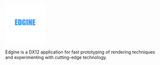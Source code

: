 ![](Data/Icons/Edgine-icon.png) 

Edgine is a DX12 application for fast prototyping of rendering techniques and experimenting with cutting-edge technology.